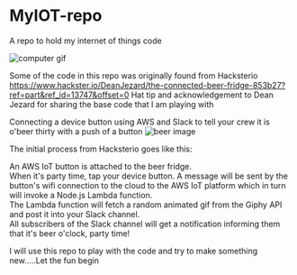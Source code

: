 # MyIOT-repo
A repo to hold my internet of things code


![computer gif](http://gph.to/1Nvd1xA)


Some of the code in this repo was originally found from Hacksterio https://www.hackster.io/DeanJezard/the-connected-beer-fridge-853b27?ref=part&ref_id=13747&offset=0
Hat tip and acknowledgement to Dean Jezard for sharing the base code that I am playing with


Connecting a device button using AWS and Slack to tell your crew it is o'beer thirty with a push of a button
![beer image](https://hackster.imgix.net/uploads/image/file/115892/ConnectedBeerFridge_Icons.png?w=1280&h=960&fit=max)

The initial process from Hacksterio goes like this:  

An AWS IoT button is attached to the beer fridge.  
When it's party time, tap your device button.  A message will be sent by the button's wifi connection to the cloud to the AWS IoT platform which in turn will invoke a Node.js Lambda function.  
The Lambda function will fetch a random animated gif from the Giphy API and post it into your Slack channel.  
All subscribers of the Slack channel will get a notification informing them that it's beer o'clock, party time!

I will use this repo to play with the code and try to make something new.....Let the fun begin

